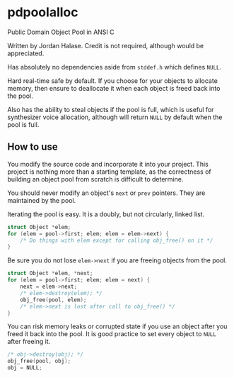 # pdpoolalloc
Public Domain Object Pool in ANSI C

Written by Jordan Halase. Credit is not required, although would be appreciated.

Has absolutely no dependencies aside from `stddef.h` which defines `NULL`.

Hard real-time safe by default. If you choose for your objects to allocate memory, then ensure to deallocate it when each object is freed back into the pool.

Also has the ability to steal objects if the pool is full, which is useful for synthesizer voice allocation, although will return `NULL` by default when the pool is full.

## How to use
You modify the source code and incorporate it into your project. This project is nothing more than a starting template, as the correctness of building an object pool from scratch is difficult to determine.

You should never modify an object's `next` or `prev` pointers. They are maintained by the pool.

Iterating the pool is easy. It is a doubly, but not circularly, linked list.
```c
struct Object *elem;
for (elem = pool->first; elem; elem = elem->next) {
	/* Do things with elem except for calling obj_free() on it */
}
```

Be sure you do not lose `elem->next` if you are freeing objects from the pool.
```c
struct Object *elem, *next;
for (elem = pool->first; elem; elem = next) {
	next = elem->next;
	/* elem->destroy(elem); */
	obj_free(pool, elem);
	/* elem->next is lost after call to obj_free() */
}
```

You can risk memory leaks or corrupted state if you use an object after you freed it back into the pool. It is good practice to set every object to `NULL` after freeing it.

```c
/* obj->destroy(obj); */
obj_free(pool, obj);
obj = NULL;
```

